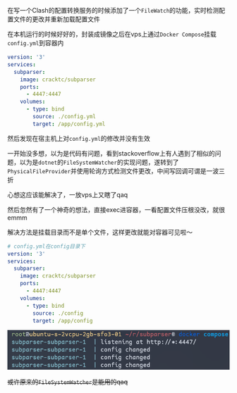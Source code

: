 在写一个Clash的配置转换服务的时候添加了一个`FileWatch`的功能，实时检测配置文件的更改并重新加载配置文件

在本机运行的时候好好的，封装成镜像之后在vps上通过`Docker Compose`挂载`config.yml`到容器内

```yml
version: '3'
services:
  subparser:
    image: cracktc/subparser
    ports:
      - 4447:4447
    volumes:
      - type: bind
        source: ./config.yml
        target: /app/config.yml
```

然后发现在宿主机上对`config.yml`的修改并没有生效

一开始没多想，以为是代码有问题，看到stackoverflow上有人遇到了相似的问题，以为是`dotnet`的`FileSystemWatcher`的实现问题，遂转到了`PhysicalFileProvider`并使用轮询方式检测文件更改，中间写回调可谓是一波三折

心想这应该能解决了，一放vps上又瞎了qaq

然后忽然有了一个神奇的想法，直接exec进容器，一看配置文件压根没改，就很emmm

解决方法是挂载目录而不是单个文件，这样更改就能对容器可见啦～

```yml
# config.yml在config目录下
version: '3'
services:
  subparser:
    image: cracktc/subparser
    ports:
      - 4447:4447
    volumes:
      - type: bind
        source: ./config
        target: /app/config
```

![](<./img/Pasted image 20230516160705.png>)

~~或许原来的`FileSystemWatcher`是能用的qaq~~
